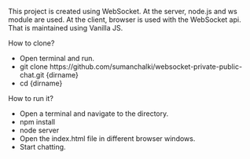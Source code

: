 This project is created using WebSocket. At the server, node.js and ws module are used.
At the client, browser is used with the WebSocket api. That is maintained using Vanilla JS.

How to clone?
<ul>
<li>Open terminal and run.</li>
<li>git clone https://github.com/sumanchalki/websocket-private-public-chat.git {dirname}</li>
<li>cd {dirname}</li>
</ul>

How to run it?
<ul>
<li>Open a terminal and navigate to the directory.</li>
<li>npm install</li>
<li>node server</li>
<li>Open the index.html file in different browser windows.</li>
<li>Start chatting.</li>
</ul>
